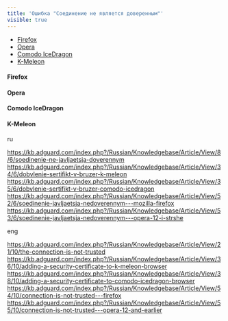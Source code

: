 ```yaml
---
title: 'Ошибка "Соединение не является доверенным"'
visible: true
---
```


* [Firefox](#firefox)
* [Opera](#opera)
* [Comodo IceDragon](#comodo)
* [K-Meleon](#k-meleon)

<a name="firefox"></a>
#### Firefox

<a name="opera"></a>
#### Opera

<a name="comodo"></a>
#### Comodo IceDragon

<a name="k-meleon"></a>
#### K-Meleon


ru

https://kb.adguard.com/index.php?/Russian/Knowledgebase/Article/View/8/6/soedinenie-ne-javljaetsja-doverennym
https://kb.adguard.com/index.php?/Russian/Knowledgebase/Article/View/34/6/dobvlenie-sertifikt-v-bruzer-k-meleon
https://kb.adguard.com/index.php?/Russian/Knowledgebase/Article/View/35/6/dobvlenie-sertifikt-v-bruzer-comodo-icedragon
https://kb.adguard.com/index.php?/Russian/Knowledgebase/Article/View/52/6/soedinenie-javljaetsja-nedoverennym---mozilla-firefox
https://kb.adguard.com/index.php?/Russian/Knowledgebase/Article/View/53/6/soedinenie-javljaetsja-nedoverennym---opera-12-i-strshe

eng

https://kb.adguard.com/index.php?/Russian/Knowledgebase/Article/View/21/10/the-connection-is-not-trusted
https://kb.adguard.com/index.php?/Russian/Knowledgebase/Article/View/36/10/adding-a-security-certificate-to-k-meleon-browser
https://kb.adguard.com/index.php?/Russian/Knowledgebase/Article/View/38/10/adding-a-security-certificate-to-comodo-icedragon-browser
https://kb.adguard.com/index.php?/Russian/Knowledgebase/Article/View/54/10/connection-is-not-trusted---firefox
https://kb.adguard.com/index.php?/Russian/Knowledgebase/Article/View/55/10/connection-is-not-trusted---opera-12-and-earlier
